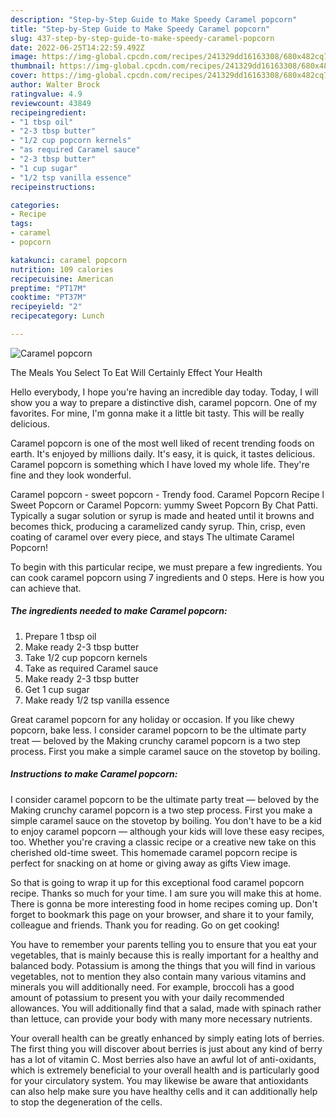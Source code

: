 ```yaml
---
description: "Step-by-Step Guide to Make Speedy Caramel popcorn"
title: "Step-by-Step Guide to Make Speedy Caramel popcorn"
slug: 437-step-by-step-guide-to-make-speedy-caramel-popcorn
date: 2022-06-25T14:22:59.492Z
image: https://img-global.cpcdn.com/recipes/241329dd16163308/680x482cq70/caramel-popcorn-recipe-main-photo.jpg
thumbnail: https://img-global.cpcdn.com/recipes/241329dd16163308/680x482cq70/caramel-popcorn-recipe-main-photo.jpg
cover: https://img-global.cpcdn.com/recipes/241329dd16163308/680x482cq70/caramel-popcorn-recipe-main-photo.jpg
author: Walter Brock
ratingvalue: 4.9
reviewcount: 43849
recipeingredient:
- "1 tbsp oil"
- "2-3 tbsp butter"
- "1/2 cup popcorn kernels"
- "as required Caramel sauce"
- "2-3 tbsp butter"
- "1 cup sugar"
- "1/2 tsp vanilla essence"
recipeinstructions:

categories:
- Recipe
tags:
- caramel
- popcorn

katakunci: caramel popcorn 
nutrition: 109 calories
recipecuisine: American
preptime: "PT17M"
cooktime: "PT37M"
recipeyield: "2"
recipecategory: Lunch

---
```



![Caramel popcorn](https://img-global.cpcdn.com/recipes/241329dd16163308/680x482cq70/caramel-popcorn-recipe-main-photo.jpg)

The Meals You Select To Eat Will Certainly Effect Your Health

Hello everybody, I hope you're having an incredible day today. Today, I will show you a way to prepare a distinctive dish, caramel popcorn. One of my favorites. For mine, I'm gonna make it a little bit tasty. This will be really delicious.

Caramel popcorn is one of the most well liked of recent trending foods on earth. It's enjoyed by millions daily. It's easy, it is quick, it tastes delicious. Caramel popcorn is something which I have loved my whole life. They're fine and they look wonderful.

Caramel popcorn - sweet popcorn - Trendy food. Caramel Popcorn Recipe l Sweet Popcorn or Caramel Popcorn: yummy Sweet Popcorn By Chat Patti. Typically a sugar solution or syrup is made and heated until it browns and becomes thick, producing a caramelized candy syrup. Thin, crisp, even coating of caramel over every piece, and stays The ultimate Caramel Popcorn!


To begin with this particular recipe, we must prepare a few ingredients. You can cook caramel popcorn using 7 ingredients and 0 steps. Here is how you can achieve that.

<!--inarticleads1-->

##### The ingredients needed to make Caramel popcorn:

1. Prepare 1 tbsp oil
1. Make ready 2-3 tbsp butter
1. Take 1/2 cup popcorn kernels
1. Take as required Caramel sauce
1. Make ready 2-3 tbsp butter
1. Get 1 cup sugar
1. Make ready 1/2 tsp vanilla essence


Great caramel popcorn for any holiday or occasion. If you like chewy popcorn, bake less. I consider caramel popcorn to be the ultimate party treat — beloved by the Making crunchy caramel popcorn is a two step process. First you make a simple caramel sauce on the stovetop by boiling. 

<!--inarticleads2-->

##### Instructions to make Caramel popcorn:



I consider caramel popcorn to be the ultimate party treat — beloved by the Making crunchy caramel popcorn is a two step process. First you make a simple caramel sauce on the stovetop by boiling. You don&#39;t have to be a kid to enjoy caramel popcorn — although your kids will love these easy recipes, too. Whether you&#39;re craving a classic recipe or a creative new take on this cherished old-time sweet. This homemade caramel popcorn recipe is perfect for snacking on at home or giving away as gifts View image. 

So that is going to wrap it up for this exceptional food caramel popcorn recipe. Thanks so much for your time. I am sure you will make this at home. There is gonna be more interesting food in home recipes coming up. Don't forget to bookmark this page on your browser, and share it to your family, colleague and friends. Thank you for reading. Go on get cooking!

You have to remember your parents telling you to ensure that you eat your vegetables, that is mainly because this is really important for a healthy and balanced body. Potassium is among the things that you will find in various vegetables, not to mention they also contain many various vitamins and minerals you will additionally need. For example, broccoli has a good amount of potassium to present you with your daily recommended allowances. You will additionally find that a salad, made with spinach rather than lettuce, can provide your body with many more necessary nutrients.

Your overall health can be greatly enhanced by simply eating lots of berries. The first thing you will discover about berries is just about any kind of berry has a lot of vitamin C. Most berries also have an awful lot of anti-oxidants, which is extremely beneficial to your overall health and is particularly good for your circulatory system. You may likewise be aware that antioxidants can also help make sure you have healthy cells and it can additionally help to stop the degeneration of the cells.
